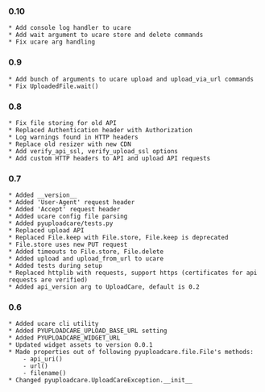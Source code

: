 ### 0.10
    * Add console log handler to ucare
    * Add wait argument to ucare store and delete commands
    * Fix ucare arg handling


### 0.9
    * Add bunch of arguments to ucare upload and upload_via_url commands
    * Fix UploadedFile.wait()


### 0.8
    * Fix file storing for old API
    * Replaced Authentication header with Authorization
    * Log warnings found in HTTP headers
    * Replace old resizer with new CDN
    * Add verify_api_ssl, verify_upload_ssl options
    * Add custom HTTP headers to API and upload API requests


### 0.7
    * Added __version__
    * Added 'User-Agent' request header
    * Added 'Accept' request header
    * Added ucare config file parsing
    * Added pyuploadcare/tests.py
    * Replaced upload API
    * Replaced File.keep with File.store, File.keep is deprecated
    * File.store uses new PUT request
    * Added timeouts to File.store, File.delete
    * Added upload and upload_from_url to ucare
    * Added tests during setup
    * Replaced httplib with requests, support https (certificates for api requests are verified)
    * Added api_version arg to UploadCare, default is 0.2


### 0.6
    * Added ucare cli utility
    * Added PYUPLOADCARE_UPLOAD_BASE_URL setting
    * Added PYUPLOADCARE_WIDGET_URL
    * Updated widget assets to version 0.0.1
    * Made properties out of following pyuploadcare.file.File's methods:
        - api_uri()
        - url()
        - filename()
    * Changed pyuploadcare.UploadCareException.__init__
